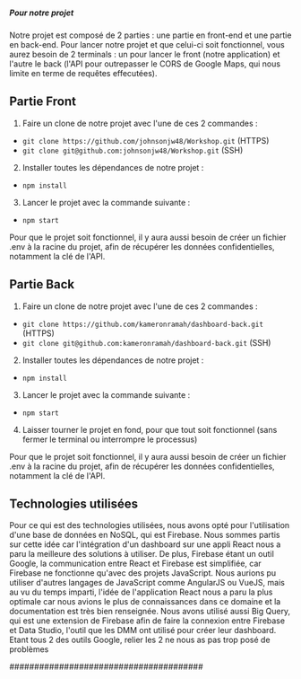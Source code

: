 ##### Pour notre projet #####



Notre projet est composé de 2 parties : une partie en front-end et une partie en back-end. Pour lancer notre projet et que celui-ci soit fonctionnel, vous aurez besoin de 2 terminals : un pour lancer le front (notre application) et l'autre le back (l'API pour outrepasser le CORS de Google Maps, qui nous limite en terme de requêtes effecutées).


## Partie Front ##

1. Faire un clone de notre projet avec l'une de ces 2 commandes : 
- `git clone https://github.com/johnsonjw48/Workshop.git` (HTTPS)
- `git clone git@github.com:johnsonjw48/Workshop.git`     (SSH)

2. Installer toutes les dépendances de notre projet :
- `npm install`

3. Lancer le projet avec la commande suivante : 
- `npm start`

Pour que le projet soit fonctionnel, il y aura aussi besoin de créer un fichier .env à la racine du projet, afin de récupérer les données confidentielles, notamment la clé de l'API.


## Partie Back ##

1. Faire un clone de notre projet avec l'une de ces 2 commandes : 
- `git clone https://github.com/kameronramah/dashboard-back.git` (HTTPS)
- `git clone git@github.com:kameronramah/dashboard-back.git`     (SSH)

2. Installer toutes les dépendances de notre projet :
- `npm install`

3. Lancer le projet avec la commande suivante : 
- `npm start`

4. Laisser tourner le projet en fond, pour que tout soit fonctionnel (sans fermer le terminal ou interrompre le processus)


Pour que le projet soit fonctionnel, il y aura aussi besoin de créer un fichier .env à la racine du projet, afin de récupérer les données confidentielles, notamment la clé de l'API.


## Technologies utilisées ##

Pour ce qui est des technologies utilisées, nous avons opté pour l'utilisation d'une base de données en NoSQL, qui est Firebase. Nous sommes partis sur cette idée car l'intégration d'un dashboard sur une appli React nous a paru la meilleure des solutions à utiliser. De plus, Firebase étant un outil Google, la communication entre React et Firebase est simplifiée, car Firebase ne fonctionne qu'avec des projets JavaScript. Nous aurions pu utiliser d'autres langages de JavaScript comme AngularJS ou VueJS, mais au vu du temps imparti, l'idée de l'application React nous a paru la plus optimale car nous avions le plus de connaissances dans ce domaine et la documentation est très bien renseignée.
Nous avons utilisé aussi Big Query, qui est une extension de Firebase afin de faire la connexion entre Firebase et Data Studio, l'outil que les DMM ont utilisé pour créer leur dashboard. Etant tous 2 des outils Google, relier les 2 ne nous as pas trop posé de problèmes





#######################################
